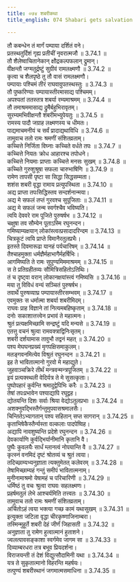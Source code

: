 ```yaml
---
title: ०७४ शबरीकथा
title_english: 074 Shabari gets salvation

---
```

<div class="audioEmbed"  caption="श्रीराम-हरिसीताराममूर्ति-घनपाठिभ्यां वचनम्" src="https://archive.org/download/Ramayana-recitation-Sriram-harisItArAmamUrti-Ghanapaati-v2/Kanda_3/Kanda_3_ARK-074-Shabari_Swargathihi.mp3"></div>

तौ कबन्धेन तं मार्गं पम्पाया दर्शितं वने।  
प्रतस्थतुर्दिशं गृह्य प्रतीचीं नृवरात्मजौ ॥ 3.74.1 ॥   
तौ शैलेष्वाचितानेकान् क्षौद्रकल्पफलान् द्रुमान्।  
वीक्षन्तौ जग्मतुर्द्रष्टुं सुग्रीवं रामलक्ष्मणौ ॥ 3.74.2 ॥   
कृत्वा च शैलपृष्ठे तु तौ वासं रामलक्ष्मणौ।  
पम्पायाः पश्चिमं तीरं राघवावुपतस्थस्तुः ॥ 3.74.3 ॥   
तौ पुष्करिण्याः पम्पायास्तीरमासाद्य पश्चिमम्।  
अपश्यतां ततस्तत्र शबर्या रम्यमाश्रमम् ॥ 3.74.4 ॥   
तौ तमाश्रममासाद्य द्रुमैर्बहुभिरावृतम्।  
सुरम्यमभिवीक्षन्तौ शबरीमभ्युपेयतुः ॥ 3.74.5 ॥   
रामस्य पादौ जग्राह लक्ष्मणस्य च धीमतः।  
पाद्यमाचमनीयं च सर्वं प्रादाद्यथाविधि ॥ 3.74.6 ॥   
तामुवाच ततो रामः श्रमणीं संशितव्रताम्।  
कच्चित्ते निर्जिता विघ्नाः कच्चिते वर्धते तपः ॥ 3.74.7 ॥   
कच्चित्ते नियतः क्रोध आहारश्च तपोधने।  
कच्चित्ते नियमाः प्राप्ताः कच्चित्ते मनसः सुखम् ॥ 3.74.8 ॥   
कच्चिते गुरुशुश्रूषा सफला चारुभाषिणि ॥ 3.74.9 ॥   
रामेण तापसी पृष्टा सा सिद्धा सिद्धसम्मता।  
शशंस शबरी वृद्धा रामाय प्रत्युपस्थिता ॥ 3.74.10 ॥   
अद्य प्राप्ता तपःसिद्धिस्तव सन्दर्शनान्मया।  
अद्य मे सफलं तप्तं गुरवश्च सुपूजिताः ॥ 3.74.11 ॥   
अद्य मे सफलं जन्म स्वर्गश्चैव भविष्यति।  
त्वयि देववरे राम पूजिते पुरुषर्षभ ॥ 3.74.12 ॥   
चक्षुषा तव सौम्येन पूताऽस्मि रघुनन्दन।  
गमिष्याम्यक्षयान् लोकांस्त्वत्प्रसादादरिन्दम ॥ 3.74.13 ॥   
चित्रकूटं त्वयि प्राप्ते विमानैरतुलप्रभैः।  
इतस्ते दिवमारूढा यानहं पर्यचारिषम् ॥ 3.74.14 ॥   
तैश्चाहमुक्ता धर्मज्ञैर्महाभागैर्महर्षिभिः।  
आगमिष्यति ते रामः सुपुण्यमिममाश्रमम् ॥ 3.74.15 ॥   
स ते प्रतिग्रहीतव्यः सौमित्रिसहितोऽतिथिः।  
तं च दृष्ट्वा वरान् लोकानक्षयांस्त्वं गमिष्यसि ॥ 3.74.16 ॥   
मया तु विविधं वन्यं सञ्चितं पुरुषर्षभ।  
तवार्थे पुरुषव्याघ्र पम्पायास्तीरसम्भवम् ॥ 3.74.17 ॥   
एवमुक्तः स धर्मात्मा शबर्या शबरीमिदम्।  
राघवः प्राह विज्ञाने तां नित्यमबहिष्कृताम् ॥ 3.74.18 ॥   
दनोः सकाशात्तत्त्वेन प्रभावं ते महात्मनः।  
श्रुतं प्रत्यक्षमिच्छामि सन्द्रष्टुं यदि मन्यसे ॥ 3.74.19 ॥   
एतत्तु वचनं श्रुत्वा रामवक्त्राद्विनिःसृतम्।  
शबरी दर्शयामास तावुभौ तद्वनं महत् ॥ 3.74.20 ॥   
पश्य मेघघनप्रख्यं मृगपक्षिसमाकुलम्।  
मतङ्गवनमित्येव विश्रुतं रघुनन्दन ॥ 3.74.21 ॥   
इह ते भावितात्मानो गुरवो मे महाद्युते।  
जुहवाञ्चक्रिरे तीर्थं मन्त्रवन्मन्त्रपूजितम् ॥ 3.74.22 ॥   
इयं प्रत्यक्स्थली वेदिर्यत्र ते मे सुसत्कृताः।  
पुष्पोपहारं कुर्वन्ति श्रमादुद्वेपिभिः करैः ॥ 3.74.23 ॥   
तेषां तपःप्रभावेन पश्याद्यापि रघूद्वह।  
द्योतयन्ति दिशः सर्वाः श्रिया वेद्योऽतुलप्रभाः ॥ 3.74.24 ॥   
अशक्नुवद्भिस्तैर्गन्तुमुपवासश्रमालसैः।  
चिन्तितेऽभ्यागतान् पश्य सहितान् सप्त सागरान् ॥ 3.74.25 ॥   
कृताभिषेकैस्तैर्न्यस्ता वल्कलाः पादपेष्विह।  
अद्यापि नावशुष्यन्ति प्रदेशे रघुनन्दन ॥ 3.74.26 ॥   
देवकार्याणि कुर्वद्भिर्यानीमानि कृतानि वै।  
पुष्पैः कुवलयैः सार्धं म्लानत्वं नोपयान्ति वै ॥ 3.74.27 ॥   
कृत्स्नं वनमिदं दृष्टं श्रोतव्यं च श्रुतं त्वया।  
तदिच्छाम्यभ्यनुज्ञाता त्यक्तुमेतत् कलेवरम् ॥ 3.74.28 ॥   
तेषामिच्छाम्यहं गन्तुं समीपं भावितात्मनाम्।  
मुनीनामाश्रमो येषामहं च परिचारिणी ॥ 3.74.29 ॥   
धर्मिष्ठं तु वचः श्रुत्वा राघवः सहलक्ष्मणः।  
प्रहर्षमतुलं लेभे आश्चर्यमिति तत्त्वतः ॥ 3.74.30 ॥   
तामुवाच ततो रामः श्रमणीं संशितव्रताम्।  
अर्चितोऽहं त्वया भक्त्या गच्छ कामं यथासुखम् ॥ 3.74.31 ॥   
इत्युक्ता जटिला वृद्धा चीरकृष्णाजिनाम्बरा।  
तस्मिन्मुहूर्ते शबरी देहं जीर्णं जिहासती ॥ 3.74.32 ॥   
अनुज्ञाता तु रामेण हुत्वात्मानं हुताशने।  
ज्वलत्पावसङ्काशा स्वर्गमेव जागम सा ॥ 3.74.33 ॥   
दिव्याम्बरधरा तत्र बभूव प्रियदर्शना।  
विराजयन्ती तं देशं विद्युत्सौदामिनी यथा ॥ 3.74.34 ॥   
यत्र ते सुकृतात्मानो विहरन्ति महर्षयः।  
तत्पुण्यं शबरीस्थानं जगमात्मसमाधिना ॥ 3.74.35 ॥   